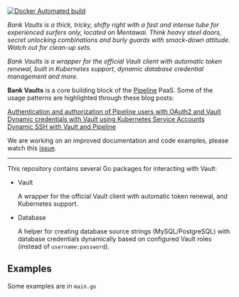[![Docker Automated build](https://img.shields.io/docker/automated/banzaicloud/bank-vaults.svg)](https://hub.docker.com/r/banzaicloud/bank-vaults/)

*Bank Vaults is a thick, tricky, shifty right with a fast and intense tube for experienced surfers only, located on Mentawai. Think heavy steel doors, secret unlocking combinations and burly guards with smack-down attitude. Watch out for clean-up sets.*

*Bank Vaults is a wrapper for the official Vault client with automatic token renewal, built in Kubernetes support, dynamic database credential management and more.*

**Bank Vaults** is a core building block of the [Pipeline](https://github.com/banzaicloud/pipeline) PaaS. Some of the usage patterns are highlighted through these blog posts:

[Authentication and authorization of Pipeline users with OAuth2 and Vault](https://banzaicloud.com/blog/oauth2-vault/)</br>
[Dynamic credentials with Vault using Kubernetes Service Accounts](https://banzaicloud.com/blog/vault-dynamic-secrets/)</br>
[Dynamic SSH with Vault and Pipeline](https://banzaicloud.com/blog/vault-dynamic-ssh/)</br>

We are working on an improved documentation and code examples, please watch this [issue](https://github.com/banzaicloud/bank-vaults/issues/9).

---

This repository contains several Go packages for interacting with Vault:

- Vault
    
    A wrapper for the official Vault client with automatic token renewal, and Kubernetes support.

- Database
    
    A helper for creating database source strings (MySQL/PostgreSQL) with database credentials dynamically based on configured Vault roles (instead of `username:password`).

## Examples

Some examples are in `main.go`
